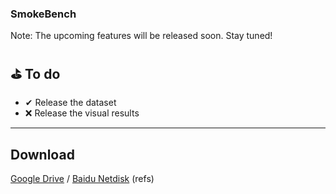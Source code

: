 
### SmokeBench

Note: The upcoming features will be released soon. Stay tuned!

## ⛳ To do

* ✔ Release the dataset
* ❌ Release the visual results

---

## Download
 [Google Drive](https://drive.google.com/file/d/1NfusIRKwB9el2TpD2xYMOB1fIxPf8PW8/view?usp=drive_link) / [Baidu Netdisk]( https://pan.baidu.com/s/15mE9RGq8PgkD5WVlidSvfw) (refs) 


